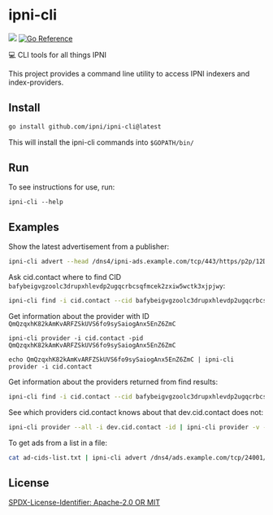 # ipni-cli
[![](https://img.shields.io/badge/made%20by-Protocol%20Labs-blue.svg?style=flat-square)](https://protocol.ai)
[![Go Reference](https://pkg.go.dev/badge/github.com/ipni/ipni-cli.svg)](https://pkg.go.dev/github.com/ipni/ipni-cli)

:computer: CLI tools for all things IPNI

This project provides a command line utility to access IPNI indexers and index-providers.

## Install

```sh
go install github.com/ipni/ipni-cli@latest
```

This will install the ipni-cli commands into `$GOPATH/bin/`

## Run

To see instructions for use, run:
```
ipni-cli --help
```

## Examples

Show the latest advertisement from a publisher:
```sh
ipni-cli advert --head /dns4/ipni-ads.example.com/tcp/443/https/p2p/12D3KooWQ9j3Ur5V9U63Vi6ved72TcA3sv34k74W3wpW5rwNvDc3
```

Ask cid.contact where to find CID `bafybeigvgzoolc3drupxhlevdp2ugqcrbcsqfmcek2zxiw5wctk3xjpjwy`:
```sh
ipni-cli find -i cid.contact --cid bafybeigvgzoolc3drupxhlevdp2ugqcrbcsqfmcek2zxiw5wctk3xjpjwy
```

Get information about the provider with ID `QmQzqxhK82kAmKvARFZSkUVS6fo9sySaiogAnx5EnZ6ZmC`
```
ipni-cli provider -i cid.contact -pid QmQzqxhK82kAmKvARFZSkUVS6fo9sySaiogAnx5EnZ6ZmC
```
```
echo QmQzqxhK82kAmKvARFZSkUVS6fo9sySaiogAnx5EnZ6ZmC | ipni-cli provider -i cid.contact
```

Get information about the providers returned from find results:
```sh
ipni-cli find -i cid.contact --cid bafybeigvgzoolc3drupxhlevdp2ugqcrbcsqfmcek2zxiw5wctk3xjpjwy --id-only | ipni-cli provider -i cid.contact
```

See which providers cid.contact knows about that dev.cid.contact does not:
```sh 
ipni-cli provider --all -i dev.cid.contact -id | ipni-cli provider -v -i cid.contact -id
```

To get ads from a list in a file:
```sh
cat ad-cids-list.txt | ipni-cli advert /dns4/ads.example.com/tcp/24001/p2p/12D3KooWLjeDyvuv7rbfG2wWNvWn7ybmmU88PirmSckuqCgXBAph
```

## License

[SPDX-License-Identifier: Apache-2.0 OR MIT](LICENSE.md)
